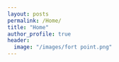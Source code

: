 ```yaml
---
layout: posts
permalink: /Home/
title: "Home"
author_profile: true
header:
  image: "/images/fort point.png"
---
```



